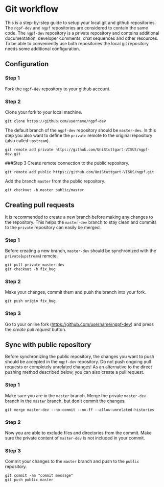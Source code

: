 # Git workflow
This is a step-by-step guide to setup your local git and github repositories. The `ngpf-dev` and `ngpf` repositories are considered to contain the same code. The `ngpf-dev` repository is a private repository and contains additional documentation, developer comments, chat sequences and other resources. To be able to conveniently use both repositories the local git repository needs some additional configuration. 

## Configuration
### Step 1
Fork the `ngpf-dev` repository to your github account.

### Step 2
Clone your fork to your local machine.
	
	git clone https://github.com/username/ngpf-dev

The default branch of the `ngpf-dev` repository should be `master-dev`. In this step you also want to define the `private` remote to the original repository (also called `upstream`). 

	git remote add private https://github.com/UniStuttgart-VISUS/ngpf-dev.git 

###Step 3
Create remote connection to the public repository.

	git remote add public https://github.com/UniStuttgart-VISUS/ngpf.git 

Add the branch `master` from the public repository.

	git checkout -b master public/master

## Creating pull requests
It is recommended to create a new branch before making any changes to the repository. This helps the `master-dev` branch to stay clean and commits to the `private` repository can easily be merged. 
### Step 1
Before creating a new branch, `master-dev` should be synchronized with the `private`(`upstream`) remote.

	git pull private master-dev
	git checkout -b fix_bug

### Step 2
Make your changes, commit them and push the branch into your fork.

	git push origin fix_bug

### Step 3
Go to your online fork (https://github.com/username/ngpf-dev) and press the *create pull request* button.


## Sync with public repository
Before synchronizing the public repository, the changes you want to push should be accepted in the `ngpf-dev` repository. Do not push ongoing pull requests or completely unrelated changes! As an alternative to the direct pushing method described below, you can also create a pull request.
### Step 1
Make sure you are in the `master` branch. Merge the private `master-dev` branch in the `master` branch, but don't commit the changes.

	git merge master-dev --no-commit --no-ff --allow-unrelated-histories

### Step 2
Now you are able to exclude files and directories from the commit. Make sure the private content of `master-dev` is not included in your commit.

### Step 3
Commit your changes to the `master` branch and push to the `public` repository.

	git commit -am "commit message"
	git push public master
